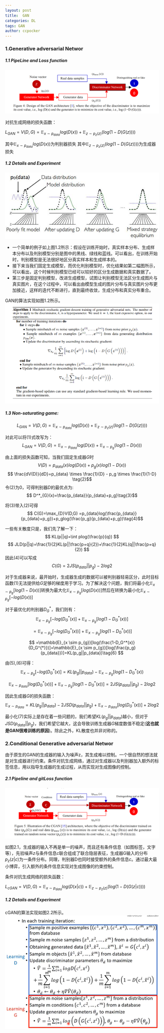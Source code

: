 ```yaml
---
layout: post
title:  GAN
categories: DL
tags: GAN
author: ccpocker
---
```


### 1.Generative adversarial Networ

##### 1.1 PipeLine and Loss function
![图1.1：GAN结构图](https://raw.githubusercontent.com/ccpocker/my_img/master/GAN-pipeline.png)


对抗生成网络的损失函数：

$L_{GAN}=V(D,G)=\mathbb{E}_{x\sim p_{data}}log(D(x))+\mathbb{E}_{z\sim p_z(z)}(log(1-D(G(z))))$

其中$\mathbb{E}_{x\sim p_{data}}log(D(x))$为判别器损失
其中$\mathbb{E}_{z\sim p_z(z)}(log(1-D(G(z))))$为生成器损失

##### 1.2 Details and Experiment

![图1.2：GAN训练过程](https://raw.githubusercontent.com/ccpocker/my_img/master/GAN-training.jpg)
- 一个简单的例子如上图1.2所示：假设在训练开始时，真实样本分布、生成样本分布以及判别模型分别是图中的黑线、绿线和蓝线。可以看出，在训练开始时，判别模型是无法很好地区分真实样本和生成样本的。
- 接下来当我们固定生成模型，而优化判别模型时，优化结果如第二幅图所示，可以看出，这个时候判别模型已经可以较好的区分生成数据和真实数据了。
- 第三步是固定判别模型，改进生成模型，试图让判别模型无法区分生成图片与真实图片，在这个过程中，可以看出由模型生成的图片分布与真实图片分布更加接近，这样的迭代不断进行，直到最终收敛，生成分布和真实分布重合。

GAN的算法实现如图1.2所示。
![图1.2：GAN算法实现](https://raw.githubusercontent.com/ccpocker/my_img/master/GAN-algorithm.png)




##### 1.3 Non-saturating game:
$$
L_{GAN}=V(D,G)=\mathbb{E}_{x\sim p_{data}}log(D(x))+\mathbb{E}_{z\sim p_z(z)}(log(1-D(G(z))))\tag{1}$$

对此可以将(1)式改写为：
$$
L_{GAN}=V(D,G)=\mathbb{E}_{x\sim p_{data}}log(D(x))+\mathbb{E}_{x\sim p_g}(log(1-D(x)))\tag{2}$$

由上面的损失函数可知，当我们固定生成器$G$时
$$
V(D)=p_{data}(x)log(D(x))+p_g(x)log(1-D(x))$$
$$
\frac{dV(D)}{dD}=p_{data} \times \frac{1}{D} - p_g \times \frac{1}{1-D} \tag{2}$$
令(2)为0，可得判别器$D$的最优点为:
$$
D^*_{G}(x)=\frac{p_{data}}{p_{data}+p_g}\tag{3}$$

将(3)带入(2)可得
$$
C(G)=\max_{D}V(D,G)
=p_{data}log(\frac{p_{data}}{p_{data}+p_g})+p_glog(\frac{p_g}{p_{data}+p_g})\tag{4}$$

一些有关散度只是，我们先了解一下：
$$
KL(p||q)=\int plog(\frac{p}{q})
$$
$$
JLD(p||q)=\frac{1}{2}KL(p||\frac{p+q}{2})+\frac{1}{2}KL(q||\frac{p+q}{2})
$$
因此(4)可以写成
$$
C(G)=2JS(p_{data}||p_g)-2log2\tag{5}
$$

对于生成器来说，最开始时，生成器生成的数据可以被判别器轻易区分，此时目标函数(1)无法提供给$G$足够的梯度用于学习。为了解决这个问题，我们将最小化$\mathbb{E}_{x \sim p_g}[log(1-D(x))]$转换为最大化$\mathbb{E}_{x \sim p_g}[log(D(x))]$然后在转换为最小化$\mathbb{E}_{x \sim p_g}[-log(D(x))]$

对于最优化的判别器$D_G^*$，我们则有：
$$
\mathbb{E}_{x \sim p_g}[-log(D_G^{*}(x)]+\mathbb{E}_{x \sim p_g}[log(1-D_G^{*}(x))]
$$

$$
=\mathbb{E}_{x \sim p_{g}}[-log(D_G^*(x))]+\mathbb{E}_{x \sim p_g}[log(1-D_G^*(x))]$$

$$
=\mathbb{E}_{x \sim p_{g}}[log(\frac{1-D_G^*(x)}{D_G^{*}})]=\mathbb{E}_{x \sim p_{g}}[log(\frac{p_g}{p_{data}})]=KL(p_g||p_{data})\tag{6}
$$

由(5),(6)可得：
$$
\mathbb{E}_{x \sim p_g}[-log(D_G^{*}(x)]=KL(p_g||p_{data})-\mathbb{E}_{x \sim p_g}[log(1-D_G^{*}(x))
$$

$$
\mathbb{E}_{x\sim p_{data}}[log(D_G^*(x))]+\mathbb{E}_{x\sim p_g}[log(1-D_G^*(x))]=2JS(p_{data}||p_g)-2log2$$

因此生成器$G$的损失函数：
$$
\mathbb{E}_{x\sim p_{data}}=KL(p_g||p_{data})-2JSD(p_{data}||p_g)+\mathbb{E}_{x\sim p_{data}}[log(D_G^*(x))]+2log2 \tag{7}
$$

最小化(7)实际上是存在着一些问题的，我们希望$KL(p_g||p_{data})$越小，但对于$JSD(p_{data}||p_g)$，我们希望它越大，这会导致训练生成器$G$梯度数值不稳定(**这也就是GAN很难训练的原因**)。除此之外，KL散度也并非对称的。


### 2.Conditional Generative adversarial Networ
由于原生的GAN的生成器的输入为噪声z，其生成难以控制。一个很自然的想法就是对生成器进行约束。条件对抗生成网络，通过对生成器以及判别器加入额外的标签信息，用以指导生成器的生成过程，从而实现对生成图像的控制。

##### 2.1 Pipeline and gitLoss function
![图2.1：cGAN结构图](https://raw.githubusercontent.com/ccpocker/my_img/master/cGAN-pipeline.png)

如图2.1，生成器的输入不再是单一的噪声，而且还有条件信息（如图标签，文字等），先验噪声$z$与条件信息$c$联合组成了联合隐层表征，生成器G输入的分布$p_z(z|c)$为一条件分布。同理，判别器D也同时接受额外的条件信息$c$。通过最大最小博弈，引入额外的条件信息实现对生成图像的约束控制。

条件对抗生成网络的损失函数：

$L_{cGAN}=V(D,G)=\mathbb{E}_{x\sim p_{data}}log(D(x|c))+\mathbb{E}_{z\sim p_z(z)}(log(1-D(G(z|c))))$
##### 1.2 Details and Experiment
cGAN的算法实现如图2.2所示。
![图2.2：cGAN算法实现](https://raw.githubusercontent.com/ccpocker/my_img/master/cGAN-alogrithm.png)





